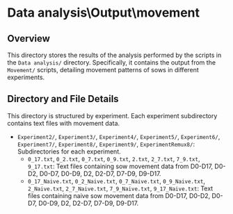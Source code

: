 # Data analysis\Output\movement

## Overview

This directory stores the results of the analysis performed by the scripts in the `Data analysis/` directory. Specifically, it contains the output from the `Movement/` scripts, detailing movement patterns of sows in different experiments.

## Directory and File Details

This directory is structured by experiment. Each experiment subdirectory contains text files with movement data.

-   `Experiment2/`, `Experiment3/`, `Experiment4/`, `Experiment5/`, `Experiment6/`, `Experiment7/`, `Experiment8/`, `Experiment9/`, `ExperimentRemux8/`: Subdirectories for each experiment.
    -   `0_17.txt`, `0_2.txt`, `0_7.txt`, `0_9.txt`, `2.txt`, `2_7.txt`, `7_9.txt`, `9_17.txt`: Text files containing sow movement data from D0-D17, D0-D2, D0-D7, D0-D9, D2, D2-D7, D7-D9, D9-D17.
    -   `0_17_Naive.txt`, `0_2_Naive.txt`, `0_7_Naive.txt`, `0_9_Naive.txt`, `2_Naive.txt`, `2_7_Naive.txt`, `7_9_Naive.txt`, `9_17_Naive.txt`: Text files containing naive sow movement data from D0-D17, D0-D2, D0-D7, D0-D9, D2, D2-D7, D7-D9, D9-D17.
		
